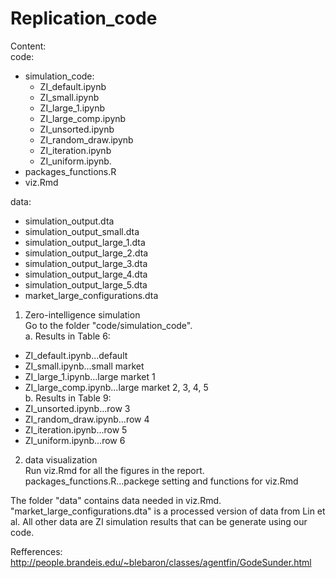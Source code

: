 # Replication_code

Content:  
code:  
- simulation_code:  
  - ZI_default.ipynb 
  - ZI_small.ipynb  
  - ZI_large_1.ipynb  
  - ZI_large_comp.ipynb  
  - ZI_unsorted.ipynb 
  - ZI_random_draw.ipynb 
  - ZI_iteration.ipynb 
  - ZI_uniform.ipynb.  
- packages_functions.R  
- viz.Rmd  
  
data:  
- simulation_output.dta  
- simulation_output_small.dta  
- simulation_output_large_1.dta  
- simulation_output_large_2.dta   
- simulation_output_large_3.dta  
- simulation_output_large_4.dta  
- simulation_output_large_5.dta  
- market_large_configurations.dta  


1. Zero-intelligence simulation  
Go to the folder "code/simulation_code".   
a. Results in Table 6:  
- ZI_default.ipynb...default  
-  ZI_small.ipynb...small market  
- ZI_large_1.ipynb...large market 1  
- ZI_large_comp.ipynb...large market 2, 3, 4, 5   
b. Results in Table 9:  
- ZI_unsorted.ipynb...row 3  
- ZI_random_draw.ipynb...row 4  
- ZI_iteration.ipynb...row 5  
- ZI_uniform.ipynb...row 6  

2. data visualization  
Run viz.Rmd for all the figures in the report.  
packages_functions.R...packege setting and functions for viz.Rmd

The folder "data" contains data needed in viz.Rmd. "market_large_configurations.dta" is a processed version of data from Lin et al. All other data are ZI simulation results that can be generate using our code.  

Refferences:  
http://people.brandeis.edu/~blebaron/classes/agentfin/GodeSunder.html
